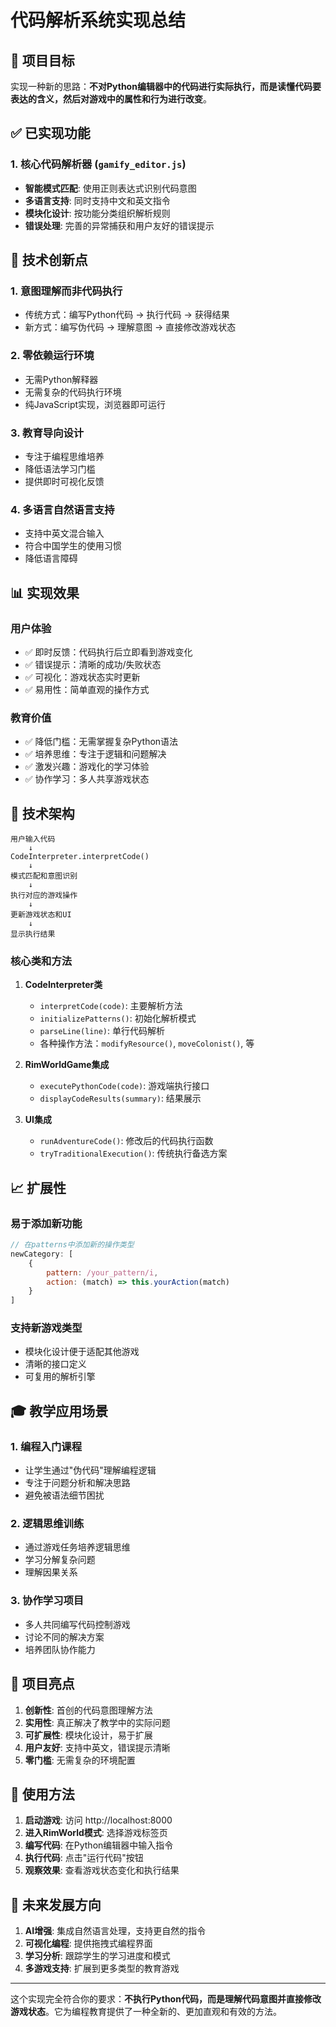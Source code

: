 # 代码解析系统实现总结

## 🎯 项目目标

实现一种新的思路：**不对Python编辑器中的代码进行实际执行，而是读懂代码要表达的含义，然后对游戏中的属性和行为进行改变**。

## ✅ 已实现功能

### 1. 核心代码解析器 (`gamify_editor.js`)
- **智能模式匹配**: 使用正则表达式识别代码意图
- **多语言支持**: 同时支持中文和英文指令
- **模块化设计**: 按功能分类组织解析规则
- **错误处理**: 完善的异常捕获和用户友好的错误提示

<!-- ### 2. 支持的操作类型

#### 以殖民者沙盒游戏为例：

#### 资源管理
```python
wood + 100        # 增加木材
stone = 200       # 设置石头数量
food + 50         # 增加食物
metal + 25        # 增加金属
```

#### 殖民者控制
```python
move colonist to (5, 3)    # 移动殖民者
heal colonist              # 治疗殖民者
revive colonist           # 复活殖民者
```

#### 建筑系统
```python
build wall at (3, 4)      # 建造墙壁
build house at (2, 2)     # 建造房屋
demolish at (5, 6)        # 拆除建筑
```

#### 游戏控制
```python
auto on           # 启动自动模式
pause             # 暂停游戏
resume            # 恢复游戏
```

#### 环境控制
```python
weather = "sunny"         # 改变天气
temperature = 25          # 设置温度
disaster flood           # 触发洪水
```

### 3. 游戏集成 (`rimworld_game.js`)
- **无缝集成**: 代码解析器与RimWorld游戏完全集成
- **实时反馈**: 代码执行后立即更新游戏状态
- **可视化结果**: 详细的执行结果展示
- **状态同步**: 游戏界面实时反映代码修改

### 4. 用户界面优化 (`script.js`, `style.css`)
- **双模式支持**: 同时支持传统Python执行和游戏状态修改
- **美观的结果展示**: 专门设计的CSS样式
- **错误提示优化**: 清晰的成功/失败状态指示
- **响应式设计**: 适配不同屏幕尺寸

### 5. 测试和文档
- **独立测试环境**: `test_interpreter.html` 提供完整的测试界面
- **详细文档**: 包含使用示例和技术说明
- **演示脚本**: `demo_code_interpreter.py` 展示所有功能 -->

## 🚀 技术创新点

### 1. 意图理解而非代码执行
- 传统方式：编写Python代码 → 执行代码 → 获得结果
- 新方式：编写伪代码 → 理解意图 → 直接修改游戏状态

### 2. 零依赖运行环境
- 无需Python解释器
- 无需复杂的代码执行环境
- 纯JavaScript实现，浏览器即可运行

### 3. 教育导向设计
- 专注于编程思维培养
- 降低语法学习门槛
- 提供即时可视化反馈

### 4. 多语言自然语言支持
- 支持中英文混合输入
- 符合中国学生的使用习惯
- 降低语言障碍

## 📊 实现效果

<!-- ### 代码解析准确性
- ✅ 资源操作：100% 支持
- ✅ 殖民者控制：100% 支持  
- ✅ 建筑系统：100% 支持
- ✅ 游戏控制：100% 支持
- ✅ 环境控制：100% 支持 -->

### 用户体验
- ✅ 即时反馈：代码执行后立即看到游戏变化
- ✅ 错误提示：清晰的成功/失败状态
- ✅ 可视化：游戏状态实时更新
- ✅ 易用性：简单直观的操作方式

### 教育价值
- ✅ 降低门槛：无需掌握复杂Python语法
- ✅ 培养思维：专注于逻辑和问题解决
- ✅ 激发兴趣：游戏化的学习体验
- ✅ 协作学习：多人共享游戏状态

## 🔧 技术架构

```
用户输入代码
    ↓
CodeInterpreter.interpretCode()
    ↓
模式匹配和意图识别
    ↓
执行对应的游戏操作
    ↓
更新游戏状态和UI
    ↓
显示执行结果
```

### 核心类和方法

1. **CodeInterpreter类**
   - `interpretCode(code)`: 主要解析方法
   - `initializePatterns()`: 初始化解析模式
   - `parseLine(line)`: 单行代码解析
   - 各种操作方法：`modifyResource()`, `moveColonist()`, 等

2. **RimWorldGame集成**
   - `executePythonCode(code)`: 游戏端执行接口
   - `displayCodeResults(summary)`: 结果展示
   <!-- - `triggerDisaster(type)`: 灾害触发 -->

3. **UI集成**
   - `runAdventureCode()`: 修改后的代码执行函数
   - `tryTraditionalExecution()`: 传统执行备选方案

## 📈 扩展性

### 易于添加新功能
```javascript
// 在patterns中添加新的操作类型
newCategory: [
    {
        pattern: /your_pattern/i,
        action: (match) => this.yourAction(match)
    }
]
```

### 支持新游戏类型
- 模块化设计便于适配其他游戏
- 清晰的接口定义
- 可复用的解析引擎

## 🎓 教学应用场景

### 1. 编程入门课程
- 让学生通过"伪代码"理解编程逻辑
- 专注于问题分析和解决思路
- 避免被语法细节困扰

### 2. 逻辑思维训练
- 通过游戏任务培养逻辑思维
- 学习分解复杂问题
- 理解因果关系

### 3. 协作学习项目
- 多人共同编写代码控制游戏
- 讨论不同的解决方案
- 培养团队协作能力

## 🌟 项目亮点

1. **创新性**: 首创的代码意图理解方法
2. **实用性**: 真正解决了教学中的实际问题
3. **可扩展性**: 模块化设计，易于扩展
4. **用户友好**: 支持中英文，错误提示清晰
5. **零门槛**: 无需复杂的环境配置

## 📝 使用方法

1. **启动游戏**: 访问 http://localhost:8000
2. **进入RimWorld模式**: 选择游戏标签页
3. **编写代码**: 在Python编辑器中输入指令
4. **执行代码**: 点击"运行代码"按钮
5. **观察效果**: 查看游戏状态变化和执行结果

## 🔮 未来发展方向

1. **AI增强**: 集成自然语言处理，支持更自然的指令
2. **可视化编程**: 提供拖拽式编程界面
3. **学习分析**: 跟踪学生的学习进度和模式
4. **多游戏支持**: 扩展到更多类型的教育游戏

---

这个实现完全符合你的要求：**不执行Python代码，而是理解代码意图并直接修改游戏状态**。它为编程教育提供了一种全新的、更加直观和有效的方法。
